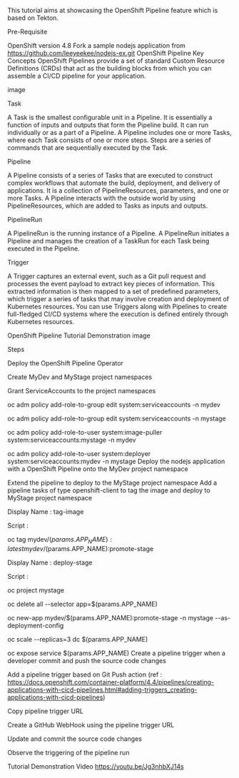 This tutorial aims at showcasing the OpenShift Pipeline feature which is based on Tekton.

Pre-Requisite

OpenShift version 4.8
Fork a sample nodejs application from https://github.com/leeyeekee/nodejs-ex.git
OpenShift Pipeline Key Concepts
OpenShift Pipelines provide a set of standard Custom Resource Definitions (CRDs) that act as the building blocks from which you can assemble a CI/CD pipeline for your application.

image

Task

A Task is the smallest configurable unit in a Pipeline. It is essentially a function of inputs and outputs that form the Pipeline build. It can run individually or as a part of a Pipeline. A Pipeline includes one or more Tasks, where each Task consists of one or more steps. Steps are a series of commands that are sequentially executed by the Task.

Pipeline

A Pipeline consists of a series of Tasks that are executed to construct complex workflows that automate the build, deployment, and delivery of applications. It is a collection of PipelineResources, parameters, and one or more Tasks. A Pipeline interacts with the outside world by using PipelineResources, which are added to Tasks as inputs and outputs.

PipelineRun

A PipelineRun is the running instance of a Pipeline. A PipelineRun initiates a Pipeline and manages the creation of a TaskRun for each Task being executed in the Pipeline.

Trigger

A Trigger captures an external event, such as a Git pull request and processes the event payload to extract key pieces of information. This extracted information is then mapped to a set of predefined parameters, which trigger a series of tasks that may involve creation and deployment of Kubernetes resources. You can use Triggers along with Pipelines to create full-fledged CI/CD systems where the execution is defined entirely through Kubernetes resources.

OpenShift Pipeline Tutorial Demonstration
image

Steps

Deploy the OpenShift Pipeline Operator

Create MyDev and MyStage project namespaces

Grant ServiceAccounts to the project namespaces

 oc adm policy add-role-to-group edit system:serviceaccounts -n mydev

 oc adm policy add-role-to-group edit system:serviceaccounts -n mystage

 oc adm policy add-role-to-user system:image-puller system:serviceaccounts:mystage -n mydev

 oc adm policy add-role-to-user system:deployer system:serviceaccounts:mydev -n mystage
Deploy the nodejs application with a OpenShift Pipeline onto the MyDev project namespace

Extend the pipeline to deploy to the MyStage project namespace Add a pipeline tasks of type openshift-client to tag the image and deploy to MyStage project namespace

 Display Name : tag-image

 Script : 

   oc tag mydev/$(params.APP_NAME):latest mydev/$(params.APP_NAME):promote-stage

 Display Name : deploy-stage

 Script : 

   oc project mystage

   oc delete all --selector app=$(params.APP_NAME)

   oc new-app mydev/$(params.APP_NAME):promote-stage -n mystage --as-deployment-config

   oc scale --replicas=3 dc $(params.APP_NAME)

   oc expose service $(params.APP_NAME)
Create a pipeline trigger when a developer commit and push the source code changes

Add a pipeline trigger based on Git Push action (ref : https://docs.openshift.com/container-platform/4.4/pipelines/creating-applications-with-cicd-pipelines.html#adding-triggers_creating-applications-with-cicd-pipelines)

Copy pipeline trigger URL

Create a GitHub WebHook using the pipeline trigger URL

Update and commit the source code changes

Observe the triggering of the pipeline run

Tutorial Demonstration Video
https://youtu.be/Jg3nhbXJ14s
